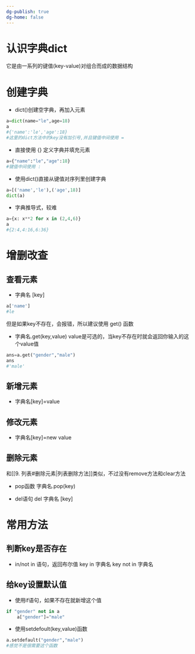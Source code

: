 ```yaml
---
dg-publish: true
dg-home: false
---
```

# 认识字典dict
它是由一系列的键值(key-value)对组合而成的数据结构

# 创建字典
- dict()创建空字典，再加入元素
```python
a=dict(name="le",age=18)
a
#{'name':'le','age':18}
#这里的dict方法中的key没有加引号,并且键值中间使用 =
```
- 直接使用 {} 定义字典并填充元素
```python
a={"name":"le","age":18}
#键值中间使用 :
```
- 使用dict()直接从键值对序列里创建字典
```python
a=[('name','le'),('age',18)]
dict(a)
```
- 字典推导式，较难
```python
a={x: x**2 for x in (2,4,6)}
a
#{2:4,4:16,6:36}
```
# 增删改查
## 查看元素
- 字典名 \[key]
```python
a['name']
#le
```
但是如果key不存在，会报错，所以建议使用 get() 函数
- 字典名.get(key,value)
value是可选的，当key不存在时就会返回你输入的这个value值
```python
ans=a.get("gender","male")
ans
#'male'
```

## 新增元素
- 字典名\[key]=value

## 修改元素
- 字典名\[key]=new value

## 删除元素
和[[9. 列表#删除元素|列表删除方法]]类似，不过没有remove方法和clear方法
- pop函数
字典名.pop(key)

- del语句
del 字典名 \[key]

# 常用方法
## 判断key是否存在
- in/not in 语句，返回布尔值
key in 字典名
key not in 字典名

## 给key设置默认值
- 使用if语句，如果不存在就新增这个值
```python
if "gender" not in a
	a["gender"]="male"
```

- 使用setdefoult(key,value)函数
```python
a.setdefault("gender","male")
#感觉不是很需要这个函数
```

